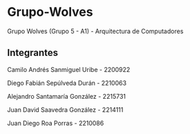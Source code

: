 # Grupo-Wolves
Grupo Wolves (Grupo 5 - A1) - Arquitectura de Computadores

## Integrantes

Camilo Andrés Sanmiguel Uribe - 2200922

Diego Fabián Sepúlveda Durán - 2210063

Alejandro Santamaría González - 2215731

Juan David Saavedra González - 2214111

Juan Diego Roa Porras - 2210086

